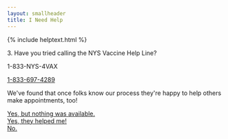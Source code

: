 ```yaml
---
layout: smallheader
title: I Need Help
---
```


{% include helptext.html %}

<p class="h3 mb-4">3. Have you tried calling the NYS Vaccine Help Line?</p>
<p class="text-center display-4">1-833-NYS-4VAX</p>
<p class="text-center"><a href="tel:+18336974829">1-833-697-4289</a></p>
<p>We've found that once folks know our process they're happy to help others make appointments, too!</p>

<div class="row w-100 mb-5">
<div class="col mx-auto"><a class="btn btn-success btn-lg btn-block py-md-3" href="/help-4b">Yes, but nothing was available.</a></div>
<div class="col mx-auto"><a class="btn btn-info btn-lg btn-block py-md-3" href="javascript:alert('Great. Please close this window.')">Yes, they helped me!</a></div>
<div class="col mx-auto"><a class="btn btn-warning btn-lg btn-block py-md-3" href="javascript:alert('Please try calling 1-833-NYS-4VAX.')">No.</a></div>
</div>
